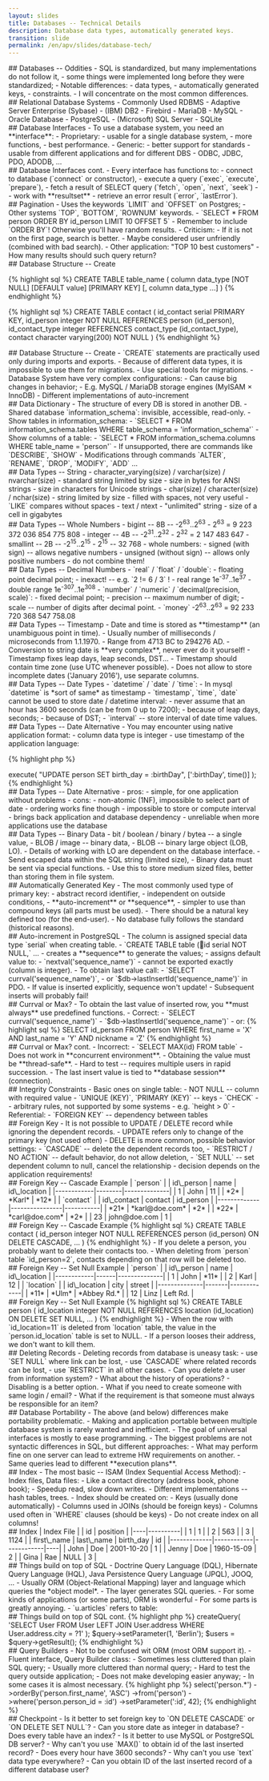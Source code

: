 ```yaml
---
layout: slides
title: Databases -- Technical Details
description: Database data types, automatically generated keys. 
transition: slide
permalink: /en/apv/slides/database-tech/
---
```


<section markdown='1'>
## Databases -- Oddities
- SQL is standardized, but many implementations do not follow it,
    - some things were implemented long before they were standardized;
- Notable differences:
    - data types,
    - automatically generated keys,
    - constraints.
- I will concentrate on the most common differences.
</section>

<section markdown='1'>
## Relational Database Systems
- Commonly Used RDBMS
    - Adaptive Server Enterprise (Sybase)
    - (IBM) DB2
    - Firebird
    - MariaDB
    - MySQL
    - Oracle Database
    - PostgreSQL
    - (Microsoft) SQL Server 
    - SQLite
</section>

<section markdown='1'>
## Database Interfaces
- To use a database system, you need an **interface**:
    - Proprietary:
        - usable for a single database system,
        - more functions,
        - best performance.
    - Generic:
        - better support for standards 
        - usable from different applications and for different DBS
        - ODBC, JDBC, PDO, ADODB, ...
</section>

<section markdown='1'>
## Database Interfaces cont.        
- Every interface has functions to:
    - connect to database (`connect` or constructor),
    - execute a query (`exec`, `execute`, `prepare`),
    - fetch a result of SELECT query (`fetch`, `open`, `next`, `seek`) -- work with **resultset**
    - retrieve an error result (`error`, `lastError`).
</section>

<section markdown='1'>
## Pagination
- Uses the keywords `LIMIT` and `OFFSET` on Postgres;
    - Other systems `TOP`, `BOTTOM`, `ROWNUM` keywords.
- `SELECT * FROM person ORDER BY id_person LIMIT 10 OFFSET 5`
- Remember to include `ORDER BY`! Otherwise you'll have random results.
- Criticism:
    - If it is not on the first page, search is better.
    - Maybe considered user unfriendly (combined with bad search).
- Other application: "TOP 10 best customers"
    - How many results should such query return?     
</section>


<section markdown='1'>
## Database Structure -- Create

{% highlight sql %}
CREATE TABLE table_name ( 
    column data_type [NOT NULL] [DEFAULT value] [PRIMARY KEY]
    [, column data_type ...] 
)
{% endhighlight %}

{% highlight sql %}
CREATE TABLE contact (
    id_contact serial PRIMARY KEY,
    id_person integer NOT NULL REFERENCES person (id_person),
    id_contact_type integer REFERENCES contact_type (id_contact_type),
    contact character varying(200) NOT NULL
)
{% endhighlight %}
</section>

<section markdown='1'>
## Database Structure -- Create
- `CREATE` statements are practically used only during imports and exports.
    - Because of different data types, it is impossible to use them for migrations.
    - Use special tools for migrations.
- Database System have very complex configurations:
    - Can cause big changes in behavior;
    - E.g. MySQL / MariaDB storage engines (MyISAM × InnoDB)
- Different implementations of auto-increment
</section>

<section markdown='1'>
## Data Dictionary
- The structure of every DB is stored in another DB.
- Shared database `information_schema`: invisible, accessible, read-only. 
- Show tables in information_schema:
    - `SELECT * FROM information_schema.tables WHERE table_schema = 'information_schema'`
- Show columns of a table:    
    - `SELECT * FROM information_schema.columns WHERE table_name = 'person'`
- If unsupported, there are commands like `DESCRIBE`, `SHOW`
- Modifications through commands `ALTER`, `RENAME`, `DROP`, `MODIFY`, `ADD` ...
</section>

<section markdown='1'>
## Data Types -- String
- character_varying(size) / varchar(size) / nvarchar(size)
    - standard string limited by size
    - size in bytes for ANSI strings
    - size in characters for Unicode strings
- char(size) / character(size) / nchar(size)
    - string limited by size
    - filled with spaces, not very useful
    - `LIKE` compares without spaces
- text / ntext
    - "unlimited" string
    - size of a cell in gigabytes
</section>

<section markdown='1'>
## Data Types -- Whole Numbers
- bigint -- 8B -- -2<sup>63</sup>..2<sup>63</sup>
    - 2<sup>63</sup> = 9 223 372 036 854 775 808
- integer -- 4B -- -2<sup>31</sup>..2<sup>32</sup>
    - 2<sup>32</sup> = 2 147 483 647
- smallint -- 2B -- -2<sup>15</sup>..2<sup>15</sup>
    - 2<sup>15</sup> -- 32 768
- whole numbers:
    - signed (with sign) -- allows negative numbers
    - unsigned (without sign) -- allows only positive numbers
    - do not combine them!
</section>

<section markdown='1'>
## Data Types -- Decimal Numbers
- `real` / `float` / `double`:
    - floating point decimal point;
    - inexact! -- e.g. `2 != 6 / 3` !
    - real range 1e<sup>-37</sup>..1e<sup>37</sup>
    - double range 1e<sup>-307</sup>..1e<sup>308</sup>
- `number` / `numeric` / `decimal(precision, scale)`:
    - fixed decimal point;
    - precision -- maximum number of digit;
    - scale -- number of digits after decimal point.
- `money` -2<sup>63</sup>..2<sup>63</sup> = 92 233 720 368 547 758.08
</section>

<section markdown='1'>
## Data Types -- Timestamp
- Date and time is stored as **timestamp** (an unambiguous point in time).
- Usually number of milliseconds / microseconds from 1.1.1970.
- Range from 4713 BC to 294276 AD.
- Conversion to string date is **very complex**, never ever do it yourself!
- Timestamp fixes leap days, leap seconds, DST...
- Timestamp should contain time zone (use UTC whenever possible).
- Does not allow to store incomplete dates ('January 2016'), use separate columns.
</section>

<section markdown='1'>
## Data Types -- Date Types
- `datetime` / `date` / `time`:
    - In mysql `datetime` is *sort of same* as timestamp
- `timestamp`, `time`, `date` cannot be used to store date / datetime interval:
    - never assume that an hour has 3600 seconds (can be from 0 up to 7200);
        - because of leap days, seconds;
        - because of DST;
    - `interval` -- store interval of date time values.
</section>

<section markdown='1'>
## Data Types -- Date Alternative
- You may encounter using native application format:
   - column data type is integer
   - use timestamp of the application language:

{% highlight php %}
<?php 
...
$db->execute(
    "UPDATE person SET birth_day = :birthDay",
    [':birthDay', time()]
);
{% endhighlight %}
</section>

<section markdown='1'>
## Data Types -- Date Alternative
- pros:
    - simple, for one application without problems
- cons:
    - non-atomic (1NF), impossible to select part of date
    - ordering works fine though
    - impossible to store or compute interval
    - brings back application and database dependency
    - unreliable when more applications use the database
</section>

<section markdown='1'>
## Data Types -- Binary Data
- bit / boolean / binary / bytea -- a single value,
    - BLOB / image -- binary data,
    - BLOB -- binary large object (LOB, LO).
- Details of working with LO are dependent on the database interface.
    - Send escaped data within the SQL string (limited size), 
    - Binary data must be sent via special functions.
- Use this to store medium sized files, better than storing them in file system.
</section>

<section markdown='1'>
## Automatically Generated Key
- The most commonly used type of primary key:
    - abstract record identifier,
    - independent on outside conditions,
    - **auto-increment** or **sequence**,
    - simpler to use than compound keys (all parts must be used).
- There should be a natural key defined too (for the end-user).
- No database fully follows the standard (historical reasons).
</section>

<section markdown='1'>
## Auto-increment in PostgreSQL
- The column is assigned special data type `serial` when creating table.
    - `CREATE TABLE table (id serial NOT NULL,` ...
    - creates a **sequence** to generate the values;
    - assigns default value to: 
        - `nextval('sequence_name')`
    - cannot be exported exactly (column is integer).
- To obtain last value call: 
    - `SELECT currval('sequence_name')`,
    - or `$db->lastInsertId('sequence_name')` in PDO.
- If value is inserted explicitly, sequence won't update!
    - Subsequent inserts will probably fail!
</section>

<section markdown='1'>
## Currval or Max?
- To obtain the last value of inserted row, you **must always** use predefined functions.
- Correct:
    - `SELECT currval('sequence_name')`
    - `$db->lastInsertId('sequence_name')`
    - or:
{% highlight sql %}
SELECT id_person FROM person 
WHERE first_name = 'X' AND last_name = 'Y' 
    AND nickname = 'Z'
{% endhighlight %}
</section>

<section markdown='1'>
## Currval or Max? cont.
- Incorrect:    
    - `SELECT MAX(id) FROM table`
    - Does not work in **concurrent environment**.
- Obtaining the value must be **thread-safe**.
    - Hard to test -- requires multiple users in rapid succession.
- The last insert value is tied to **database session** (connection).
</section>

<section markdown='1'>
## Integrity Constraints
- Basic ones on single table:
    - NOT NULL -- column with required value
    - `UNIQUE (KEY)`, `PRIMARY (KEY)` -- keys
    - `CHECK` -- arbitrary rules, not supported by some systems
        - e.g. `height > 0`
- Referential:
    - `FOREIGN KEY` -- dependency between tables
</section>

<section markdown='1'>
## Foreign Key
- It is not possible to UPDATE / DELETE record while ignoring the dependent records. 
- UPDATE refers only to change of the primary key (not used often)
- DELETE is more common, possible behavior settings:
    - `CASCADE` -- delete the dependent records too,
    - `RESTRICT / NO ACTION` -- default behavior, do not allow deletion,
    - `SET NULL` -- set dependent column to null, cancel the relationship
    - decision depends on the application requirements!
</section>

<section markdown='1'> 
## Foreign Key -- Cascade Example

| `person`                           |
| id\_person | name   | id\_location | 
|------------|--------|--------------|
| 1          | John   | 11           |
| *2*        | *Karl* | *12*         |

| `contact`                                |
| id\_contact | contact        | id_person | 
|-------------|----------------|-----------|
| *21*        | *karl@doe.com* | *2*       |
| *22*        | *carl@doe.com* | *2*       |
| 23          | john@doe.com   | 1         |

</section>

<section markdown='1'> 
## Foreign Key -- Cascade Example   
{% highlight sql %}
CREATE TABLE contact (
    id_person integer NOT NULL 
        REFERENCES person (id_person) 
        ON DELETE CASCADE,
    ...
)        
{% endhighlight %}

- If you delete a person, you probably want to delete their contacts too. 
- When deleting from `person` table `id_person=2`, contacts depending on that row will be deleted too.
</section>

<section markdown='1'>
## Foreign Key -- Set Null Example

| `person`                         |
| id\_person | name | id\_location | 
|------------|------|--------------|
| 1          | John | *11*         |
| 2          | Karl | 12           |

| `location`                         |
| id\_location | city  | street      |
|--------------|-------|-------------|
| *11*         | *Ulm* | *Abbey Rd.* |
| 12           | Linz  | Left Rd.    |

</section>

<section markdown='1'>
## Foreign Key -- Set Null Example

{% highlight sql %}
CREATE TABLE person (
    id_location integer NOT NULL 
        REFERENCES location (id_location) 
        ON DELETE SET NULL,
    ...
)
{% endhighlight %}

- When the row with `id_location=11` is deleted from `location` table, the 
value in the `person.id_location` table is set to NULL.
- If a person looses their address, we don't want to kill them.
</section>

<section markdown='1'>
## Deleting Records
- Deleting records from database is uneasy task:
    - use `SET NULL` where link can be lost,
    - use `CASCADE` where related records can be lost,
    - use `RESTRICT` in all other cases.
- Can you delete a user from information system?
    - What about the history of operations?
    - Disabling is a better option.
    - What if you need to create someone with same login / email?
- What if the requirement is that someone must always be responsible for an item?         
</section>

<section markdown='1'>
## Database Portability
- The above (and below) differences make portability problematic.
- Making and application portable between multiple database system is rarely wanted and inefficient.
- The goal of universal interfaces is mostly to ease programming.
- The biggest problems are not syntactic differences in SQL, but 
different approaches:
    - What may perform fine on one server can lead to extreme HW requirements on another.
    - Same queries lead to different **execution plans**.    
</section>

<section markdown='1'>
## Index
- The most basic -- ISAM (Index Sequential Access Method):
    - Index files, Data files:
        - Like a contact directory (address book, phone book);
        - Speedup read, slow down writes.
    - Different implementations -- hash tables, trees.
- Index should be created on:
    - Keys (usually done automatically)
    - Columns used in JOINs (should be foreign keys)
    - Columns used often in `WHERE` clauses (should be keys)
- Do not create index on all columns!    
</section>

<section markdown='1'>
## Index

| Index File    |
| id | position |
|----|----------|
| 1  | 1        |
| 2  | 563      |
| 3  | 1124     |

| first\_name | last\_name | birth_day  | id |
|-------------|------------|------------|----|
| John        | Doe        | 2001-10-20 | 1  |
| Jenny       | Doe        | 1960-15-09 | 2  |
| Gina        | Rae        | NULL       | 3  |

</section>

<section markdown='1'>
## Things build on top of SQL
- Doctrine Query Language (DQL), Hibernate Query Language (HQL), Java Persistence Query Language (JPQL), JOOQ, ...
- Usually ORM (Object-Relational Mapping) layer and language which queries the *object model*.
    - The layer generates SQL queries.
- For some kinds of applications (or some parts), ORM is wonderful
    - For some parts is greatly annoying.
    - `u.articles` refers to table:
</section>

<section markdown='1'>
## Things build on top of SQL cont.
{% highlight php %}
<?php
...
$query = $em->createQuery(
    'SELECT User FROM User  
    LEFT JOIN User.address WHERE User.address.city = ?1'
);
$query->setParameter(1, 'Berlin');
$users = $query->getResult();
{% endhighlight %}
</section>

<section markdown='1'>
## Query Builders
- Not to be confused wit ORM (most ORM support it).
- Fluent interface, Query Builder class:
    - Sometimes less cluttered than plain SQL query;
    - Usually more cluttered than normal query;
    - Hard to test the query outside application;
    - Does not make developing easier anyway;
    - In some cases it is almost necessary.

{% highlight php %}
<?php
...
$qb->select('person.*')
   ->orderBy('person.first_name', 'ASC')
   ->from('person')
   ->where('person.person_id = :id')
   ->setParameter(':id', 42);
{% endhighlight %}
</section>

<section markdown='1'>
## Checkpoint
- Is it better to set foreign key to `ON DELETE CASCADE` or `ON DELETE SET NULL`?
- Can you store date as integer in database?
- Does every table have an index? 
- Is it better to use MySQL or PostgreSQL DB server?
- Why can't you use `MAX()` to obtain id of the last inserted record?
- Does every hour have 3600 seconds?
- Why can't you use `text` data type everywhere?
- Can you obtain ID of the last inserted record of a different database user?
</section>
